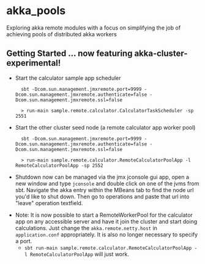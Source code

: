 akka_pools
==========

Exploring akka remote modules with a focus on simplifying the job of achieving pools of distributed akka workers

## Getting Started ... now featuring akka-cluster-experimental!
- Start the calculator sample app scheduler
        
        sbt -Dcom.sun.management.jmxremote.port=9999 -Dcom.sun.management.jmxremote.authenticate=false -Dcom.sun.management.jmxremote.ssl=false
        
        > run-main sample.remote.calculator.CalculatorTaskScheduler -sp 2551

    

- Start the other cluster seed node (a remote calculator app worker pool)

        sbt -Dcom.sun.management.jmxremote.port=9999 -Dcom.sun.management.jmxremote.authenticate=false -Dcom.sun.management.jmxremote.ssl=false

        > run-main sample.remote.calculator.RemoteCalculatorPoolApp -l RemoteCalculatorPoolApp -sp 2552
    
- Shutdown now can be managed via the jmx jconsole gui app, open a new window and type ```jconsole``` and double click on one of the jvms from sbt.  Navigate the akka entry within the MBeans tab to find the node url you'd like to shut down.  Then go to operations and paste that url into "leave" operation textfield.
 
* Note: It is now possible to start a RemoteWorkerPool for the calculator app on any accessible server and have it join the cluster and start doing calculations.  Just change the ```akka.remote.netty.host``` in ```application.conf``` appropriately.  It is also no longer necessary to specify a port. 
  * ```sbt run-main sample.remote.calculator.RemoteCalculatorPoolApp -l RemoteCalculatorPoolApp``` will just work.
